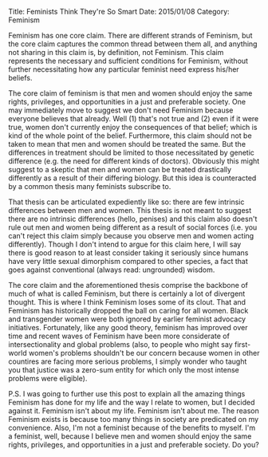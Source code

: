 Title: Feminists Think They're So Smart
Date: 2015/01/08
Category: Feminism

Feminism has one core claim. There are different strands of Feminism, but the core claim captures the common thread between them all, and anything not sharing in this claim is, by definition, not Feminism. This claim represents the necessary and sufficient conditions for Feminism, without further necessitating how any particular feminist need express his/her beliefs. 

The core claim of feminism is that men and women should enjoy the same rights, privileges, and opportunities in a just and preferable society. One may immediately move to suggest we don't need Feminism because everyone believes that already. Well (1) that's not true and (2) even if it were true, women don't currently enjoy the consequences of that belief; which is kind of the whole point of the belief. Furthermore, this claim should not be taken to mean that men and women should be treated the same. But the differences in treatment should be limited to those necessitated by genetic difference (e.g. the need for different kinds of doctors). Obviously this might suggest to a skeptic that men and women can be treated drastically differently as a result of their differing biology. But this idea is counteracted by a common thesis many feminists subscribe to.

That thesis can be articulated expediently like so: there are few intrinsic differences between men and women. This thesis is not meant to suggest there are no intrinsic differences (hello, penises) and this claim also doesn't rule out men and women being different as a result of social forces (i.e. you can't reject this claim simply because you observe men and women acting differently). Though I don't intend to argue for this claim here, I will say there is good reason to at least consider taking it seriously since humans have very little sexual dimorphism compared to other species, a fact that goes against conventional (always read: ungrounded) wisdom.

The core claim and the aforementioned thesis comprise the backbone of much of what is called Feminism, but there is certainly a lot of divergent thought. This is where I think Feminism loses some of its clout. That and Feminism has historically dropped the ball on caring for all women. Black and transgender women were both ignored by earlier feminist advocacy initiatives. Fortunately, like any good theory, feminism has improved over time and recent waves of Feminism have been more considerate of intersectionality and global problems (also, to people who might say first-world women's problems shouldn't be our concern because women in other countires are facing more serious problems, I simply wonder who taught you that justice was a zero-sum entity for which only the most intense problems were eligible). 

P.S. I was going to further use this post to explain all the amazing things Feminism has done for my life and the way I relate to women, but I decided against it. Feminism isn't about my life. Feminism isn't about me. The reason Feminism exists is because too many things in society are predicated on my convenience. Also, I'm not a feminist because of the benefits to myself. I'm a feminist, well, because I believe men and women should enjoy the same rights, privileges, and opportunities in a just and preferable society. Do you?

